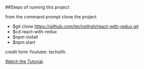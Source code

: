 ##Steps of running this project

from the command prompt clone the project

* $git clone https://github.com/techsithgit/react-with-redux.git
* $cd react-with-redux
* $npm install
* $npm start

credit form Youtube: techsith.

[Watch the Tutorial](https://youtu.be/Fq15pkckMqQ).
